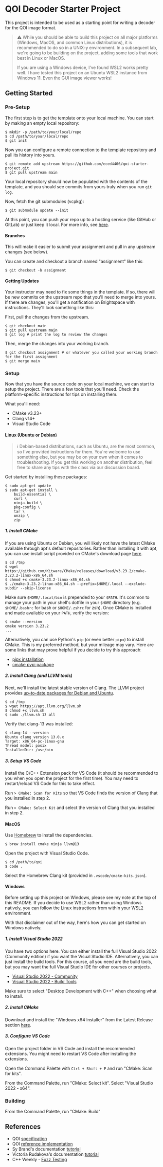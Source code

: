# QOI Decoder Starter Project

This project is intended to be used as a starting point for writing a decoder for the QOI image format.

> ⚠️ While you should be able to build this project on all major platforms (Windows, MacOS, and common Linux distributions), it is recommended to do so in a UNIX-y environment.
> In a subsequent lab, we're going to be building on the project, adding some tools that work best in Linux or MacOS.
> 
> If you are using a Windows device, I've found WSL2 works pretty well.
> I have tested this project on an Ubuntu WSL2 instance from Windows 11.
> Even the GUI image viewer works!

## Getting Started

### Pre-Setup

The first step is to get the template onto your local machine.
You can start by making an empty local repository:
```
$ mkdir -p /path/to/your/local/repo
$ cd /path/to/your/local/repo
$ git init
```

Now you can configure a remote connection to the template repository and pull its history into yours.
```
$ git remote add upstream https://github.com/eced4406/qoi-starter-project.git
$ git pull upstream main
```

Your local repository should now be populated with the contents of the template, and you should see commits from yours truly when you run `git log`.

Now, fetch the git submodules (vcpkg):
```
$ git submodule update --init
```

At this point, you can push your repo up to a hosting service (like GitHub or GitLab) or just keep it local.
For more info, see [here](https://docs.github.com/en/get-started/importing-your-projects-to-github/importing-source-code-to-github/adding-locally-hosted-code-to-github#adding-a-local-repository-to-github-using-git).

#### Branches

This will make it easier to submit your assignment and pull in any upstream changes (see below).

You can create and checkout a branch named "assignment" like this:
```
$ git checkout -b assignment
```

#### Getting Updates

Your instructor may need to fix some things in the template.
If so, there will be new commits on the upstream repo that you'll need to merge into yours.
If there are changes, you'll get a notification on Brightspace with instructions.
They'll look something like this:

First, pull the changes from the upstream.
```
$ git checkout main
$ git pull upstream main
$ git log # print the log to review the changes
```

Then, merge the changes into your working branch.
```
$ git checkout assignment # or whatever you called your working branch for the first assignment
$ git merge main
```

### Setup

Now that you have the source code on your local machine, we can start to setup the project.
There are a few tools that you'll need.
Check the platform-specific instructions for tips on installing them.

What you'll need:
- CMake v3.23+
- Clang v14+
- Visual Studio Code

#### Linux (Ubuntu or Debian)

> ℹ️ Debian-based distributions, such as Ubuntu, are the most common, so I've provided instructions for them.
> You're welcome to use something else, but you may be on your own when it comes to troubleshooting.
> If you get this working on another distribution, feel free to share any tips with the class via our discussion board.

Get started by installing these packages:

```
$ sudo apt-get update
$ sudo apt-get install \
    build-essential \
    curl \
    ninja-build \
    pkg-config \
    tar \
    unzip \
    zip
```

##### 1. Install CMake

If you are using Ubuntu or Debian, you will likely not have the latest CMake available through apt's default repositories.
Rather than installing it with apt, you can use install script provided on CMake's download page [here](https://cmake.org/download/).

```
$ cd /tmp
$ wget https://github.com/Kitware/CMake/releases/download/v3.23.2/cmake-3.23.2-linux-x86_64.sh
$ chmod +x cmake-3.23.2-linux-x86_64.sh
$ ./cmake-3.23.2-linux-x86_64.sh --prefix=$HOME/.local --exclude-subdir --skip-license
```

Make sure `$HOME/.local/bin` is prepended to your `$PATH`.
It's common to manage your path in your shell's dotfile in your `$HOME` directory (e.g. `$HOME/.bashrc` for bash or `$HOME/.zshrc` for zsh).
Once CMake is installed and made available on your `PATH`, verify the version:

```
$ cmake --version
cmake version 3.23.2
...
```

Alternatively, you can use Python's `pip` (or even better `pipx`) to install CMake.
This is my preferred method, but your mileage may vary.
Here are some links that may prove helpful if you decide to try this approach:
- [pipx installation](https://github.com/pypa/pipx/#install-pipx)
- [cmake pypi package](https://pypi.org/project/cmake/)

##### 2. Install Clang (and LLVM tools)

Next, we'll install the latest stable version of Clang. The LLVM project provides [up-to-date packages for Debian and Ubuntu](https://apt.llvm.org/).

```
$ cd /tmp
$ wget https://apt.llvm.org/llvm.sh
$ chmod +x llvm.sh
$ sudo ./llvm.sh 13 all
```

Verify that clang-13 was installed:

```
$ clang-14 --version
Ubuntu clang version 13.0.x
Target: x86_64-pc-linux-gnu
Thread model: posix
InstalledDir: /usr/bin
```

##### 3. Setup VS Code

Install the C/C++ Extension pack for VS Code (it should be recommended to you when you open the project for the first time).
You may need to restart/reload VS Code for this to take effect.

Run `> CMake: Scan for Kits` so that VS Code finds the version of Clang that you installed in step 2.

Run `> CMake: Select Kit` and select the version of Clang that you installed in step 2.
#### MacOS

Use [Homebrew](https://brew.sh/) to install the dependencies.

```
$ brew install cmake ninja llvm@13
```

Open the project with Visual Studio Code.

```
$ cd /path/to/qoi
$ code .
```

Select the Homebrew Clang kit (provided in `.vscode/cmake-kits.json`).

#### Windows

Before setting up this project on Windows, please see my note at the top of this README.
If you decide to use WSL2 rather than using Windows natively, you can follow the Linux instructions from within your WSL2 environment.

With that disclaimer out of the way, here's how you can get started on Windows natively.

##### 1. Install Visual Studio 2022

You have two options here.
You can either install the full Visual Studio 2022 (Community edition) if you want the Visual Studio IDE.
Alternatively, you can just install the build tools.
For this course, all you need are the build tools, but you may want the full Visual Studio IDE for other courses or projects.
- [Visual Studio 2022 - Community](https://visualstudio.microsoft.com/downloads/#visual-studio-community-2022)
- [Visual Studio 2022 - Build Tools](https://visualstudio.microsoft.com/downloads/#build-tools-for-visual-studio-2022)

Make sure to select "Desktop Development with C++" when choosing what to install.

##### 2. Install CMake

Download and install the "Windows x64 Installer" from the Latest Release section [here](https://cmake.org/download/).

##### 3. Configure VS Code

Open the project folder in VS Code and install the recommended extensions.
You might need to restart VS Code after installing the extensions.

Open the Command Palette with `Ctrl + Shift + P` and run "CMake: Scan for kits".

From the Command Palette, run "CMake: Select kit". Select "Visual Studio 2022 - x64".

### Building

From the Command Palette, run "CMake: Build"

## References

- QOI [specification](https://qoiformat.org/qoi-specification.pdf)
- QOI [reference implementation](https://github.com/phoboslab/qoi)
- Sy Brand's documentation [tutorial](https://devblogs.microsoft.com/cppblog/clear-functional-c-documentation-with-sphinx-breathe-doxygen-cmake/)
- Victoria Rudakova's documentation [tutorial](https://vicrucann.github.io/tutorials/quick-cmake-doxygen/)
- C++ Weekly - [Fuzz Testing](https://www.youtube.com/watch?v=gO0KBoqkOoU)
